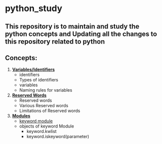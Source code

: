 # python_study
## This repository is to maintain and study the python concepts and Updating all the changes to this repository related to python

Concepts:
---------

1. [**Variables/Identifiers**](https://github.com/pknviki95/Python/tree/main/concepts/Variables)
    - identifiers
    - Types of identifiers
    - variables
    - Naming rules for variables
2. [**Reserved Words**](https://github.com/pknviki95/Python/blob/main/concepts/Modules/keyword/README.md)
    - Reserved words
    - Various Reserved words
    - Limitations of Reserved words
3. [**Modules**](https://github.com/pknviki95/Python/tree/main/concepts/Modules)
    - [keyword module](https://github.com/pknviki95/Python/tree/main/concepts/Modules/keyword)
    - objects of keyword Module
        - keyword.kwlist
        - keyword.iskeyword(parameter)

